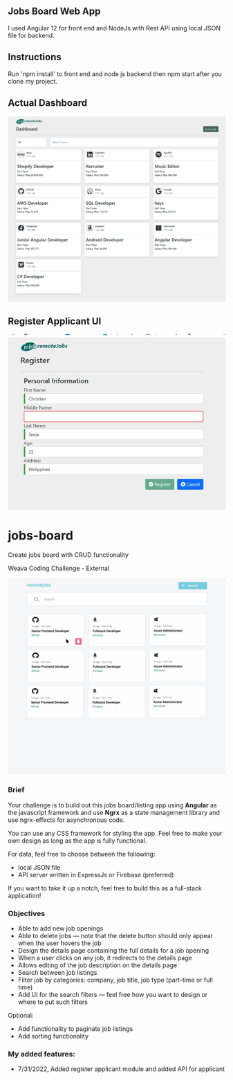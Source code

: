 ## Jobs Board Web App
I used Angular 12 for front end and NodeJs with Rest API using local JSON file for backend.
## Instructions
Run 'npm install' to front end and node js backend then npm start after you clone my project.

## Actual Dashboard
![Screenshot](my_ui.png)

## Register Applicant UI
![Screenshot](register-applicant_ui.jpg)

# jobs-board
Create jobs board with CRUD functionality

Weava Coding Challenge - External

![Screenshot](weava.png)

### Brief

Your challenge is to build out this jobs board/listing app using **Angular** as the javascript framework and use **Ngrx** as a state management library and use ngrx-effects for asynchronous code.

You can use any CSS framework for styling the app. Feel free to make your own design as long as the app is fully functional.

For data, feel free to choose between the following:

- local JSON file
- API server written in ExpressJs or Firebase (preferred)

If you want to take it up a notch, feel free to build this as a full-stack application!

### Objectives

- Able to add new job openings
- Able to delete jobs — note that the delete button should only appear when the user hovers the job
- Design the details page containing the full details for a job opening
- When a user clicks on any job, it redirects to the details page
- Allows editing of the job description on the details page
- Search between job listings
- Filter job by categories: company, job title, job type (part-time or full time)
- Add UI for the search filters — feel free how you want to design or where to put such filters

Optional:

- Add functionality to paginate job listings
- Add sorting functionality

### My added features:
- 7/31/2022, Added register applicant module and added API for applicant


